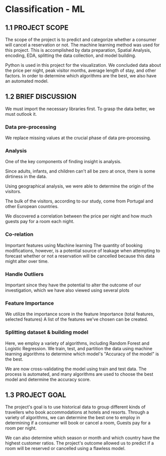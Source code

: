 # Classification - ML

## 1.1 PROJECT SCOPE

The scope of the project is to predict and categorize whether a consumer will cancel a reservation or not. 
The machine learning method was used for this project. 
This is accomplished by data preparation, Spatial Analysis, encoding, EDA, splitting the data collection, and model building. 

Python is used in this project for the visualization. 
We concluded data about the price per night, peak visitor months, average length of stay, and other factors.
In order to determine which algorithms are the best, we also have an automated model.



## 1.2 BRIEF DISCUSSION

We must import the necessary libraries first. To grasp the data better, we must outlook it.


### Data pre-processing

We replace missing values at the crucial phase of data pre-processing.

### Analysis

One of the key components of finding insight is analysis.

Since adults, infants, and children can't all be zero at once, there is some dirtiness in the data.

Using geographical analysis, we were able to determine the origin of the visitors.

The bulk of the visitors, according to our study, come from Portugal and other European countries.

We discovered a correlation between the price per night and how much guests pay for a room each night.

### Co-relation
Important features using Machine learning
The quantity of booking modifications, however, is a potential source of leakage when attempting to forecast whether or not a reservation will be cancelled because this data might alter over time.

### Handle Outliers
Important since they have the potential to alter the outcome of our investigation, which we have also viewed using several plots

### Feature Importance
We utilize the importance score in the feature Importance (total features, selected features)
A list of the features we've chosen can be created.

### Splitting dataset & building model
Here, we employ a variety of algorithms, including Random Forest and Logistic Regression.
We train, test, and partition the data using machine learning algorithms to determine which model's "Accuracy of the model" is the best.

We are now cross-validating the model using train and test data.
The process is automated, and many algorithms are used to choose the best model and determine the accuracy score.



## 1.3 PROJECT GOAL

The project's goal is to use historical data to group different kinds of travellers who book accommodations at hotels and resorts.
Through a variety of algorithms, we can determine the best one to employ in determining if a consumer will book or cancel a room, Guests pay for a room per night.

We can also determine which season or month and which country have the highest customer ratios.
The project's outcome allowed us to predict if a room will be reserved or cancelled using a flawless model.
